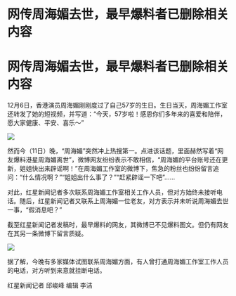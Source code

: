 # 网传周海媚去世，最早爆料者已删除相关内容

# 网传周海媚去世，最早爆料者已删除相关内容

12月6日，香港演员周海媚刚刚度过了自己57岁的生日。生日当天，周海媚工作室还转发了她的短视频，并写道：“今天，57岁啦！感恩你们多年来的喜爱和陪伴，愿大家健康、平安、喜乐～”

![](https://inews.gtimg.com/om_bt/O5YFPdDK0IfxZ1Ws1eCOZAPNtLJQw9jmqlru4COoZoPtgAA/1000)

然而今（11日）晚，“周海媚”突然冲上热搜第一。点进该话题，里面赫然写着“网友爆料港星周海媚离世”，微博网友纷纷表示不敢相信，“周海媚的平台账号还在更新，姐姐快出来辟谣啊！”在周海媚工作室的微博下，焦急的粉丝也纷纷留言追问：“什么情况啊？”“姐姐出什么事了？”“赶紧辟谣一下吧”……

对此，红星新闻记者多次联系周海媚工作室相关工作人员，但对方始终未接听电话。随后，红星新闻记者又联系上周海媚一位老友，对方表示并未听说周海媚去世一事，“假消息吧？”

截至红星新闻记者发稿时，最早爆料的网友，其微博已不见爆料图文。但仍有网友在其另一条微博下留言质疑。

![](https://inews.gtimg.com/om_bt/OZGSc7EA-_6P6tTTUjdEbMMLRv_TRRUwWmAcnge18wigEAA/1000)

据了解，今晚有多家媒体试图联系周海媚方面，有人曾打通周海媚工作室工作人员的电话，对方听到来意就挂断电话。

红星新闻记者 邱峻峰 编辑 李洁

